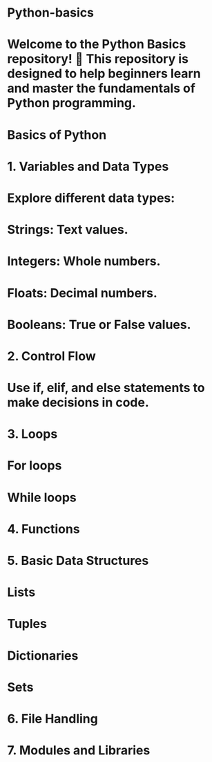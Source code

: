 # Python-basics
# Welcome to the Python Basics repository! 🚀 This repository is designed to help beginners learn and master the fundamentals of Python programming.

# Basics of Python

# 1. Variables and Data Types
#    Explore different data types:
#         Strings: Text values.
#         Integers: Whole numbers.
#         Floats: Decimal numbers.
 #        Booleans: True or False values.
#   2. Control Flow
#        Use if, elif, and else statements to make decisions in code.

#   3. Loops
#         For loops
#         While loops
#   4. Functions
#   5. Basic Data Structures
#         Lists
#         Tuples
#         Dictionaries
#         Sets
#   6. File Handling
#   7. Modules and Libraries








